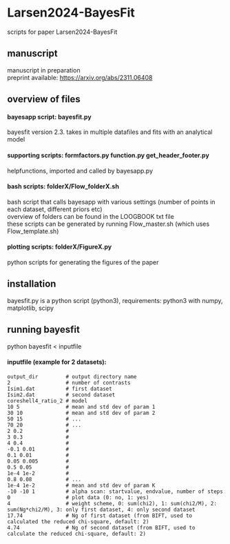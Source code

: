 # Larsen2024-BayesFit
scripts for paper Larsen2024-BayesFit

## manuscript
manuscript in preparation    
preprint available: https://arxiv.org/abs/2311.06408    

## overview of files
#### bayesapp script: bayesfit.py
bayesfit version 2.3. takes in multiple datafiles and fits with an analytical model    

#### supporting scripts: formfactors.py  function.py   get_header_footer.py    
helpfunctions, imported and called by bayesapp.py    

 #### bash scripts: folderX/Flow_folderX.sh
 bash script that calls bayesapp with various settings (number of points in each dataset, different priors etc)     
 overview of folders can be found in the LOOGBOOK txt file    
 these scripts can be generated by running Flow_master.sh (which uses Flow_template.sh)    
 
 #### plotting scripts: folderX/FigureX.py
 python scripts for generating the figures of the paper    

 ## installation 
 bayesfit.py is a python script (python3), requirements: python3 with numpy, matplotlib, scipy

 ## running bayesfit
 python bayesfit < inputfile

#### inputfile (example for 2 datasets):
```
output_dir         # output directory name    
2                  # number of contrasts    
Isim1.dat          # first dataset    
Isim2.dat          # second dataset    
coreshell4_ratio_2 # model    
10 5               # mean and std dev of param 1     
30 10              # mean and std dev of param 2    
50 15              # ...    
70 20              # ...    
2 0.2              #    
3 0.3              #    
4 0.4              #    
-0.1 0.01          #    
0.1 0.01           #    
0.05 0.005         #    
0.5 0.05           #    
1e-4 1e-2          #    
0.8 0.08           # ...    
1e-4 1e-2          # mean and std dev of param K    
-10 -10 1          # alpha scan: startvalue, endvalue, number of steps    
0                  # plot data (0: no, 1: yes)    
4                  # weight scheme, 0: sum(chi2), 1: sum(chi2/M), 2: sum(Ng*chi2/M), 3: only first dataset, 4: only second dataset    
17.74              # Ng of first dataset (from BIFT, used to calculated the reduced chi-square, default: 2)    
4.74               # Ng of second dataset (from BIFT, used to calculate the reduced chi-square, default: 2)
```
